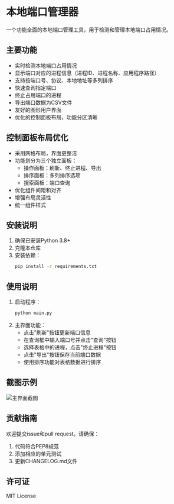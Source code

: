 # 本地端口管理器

一个功能全面的本地端口管理工具，用于检测和管理本地端口占用情况。

## 主要功能

- 实时检测本地端口占用情况
- 显示端口对应的进程信息（进程ID、进程名称、应用程序路径）
- 支持按端口号、协议、本地地址等多列排序
- 快速查询指定端口
- 终止占用端口的进程
- 导出端口数据为CSV文件
- 友好的图形用户界面
- 优化的控制面板布局，功能分区清晰

## 控制面板布局优化

- 采用网格布局，界面更整洁
- 功能划分为三个独立面板：
  - 操作面板：刷新、终止进程、导出
  - 排序面板：多列排序选项
  - 搜索面板：端口查询
- 优化组件间距和对齐
- 增强布局灵活性
- 统一组件样式

## 安装说明

1. 确保已安装Python 3.8+
2. 克隆本仓库
3. 安装依赖：
   ```bash
   pip install -r requirements.txt
   ```

## 使用说明

1. 启动程序：
   ```bash
   python main.py
   ```
2. 主界面功能：
   - 点击"刷新"按钮更新端口信息
   - 在查询框中输入端口号并点击"查询"按钮
   - 选择表格中的进程，点击"终止进程"按钮
   - 点击"导出"按钮保存当前端口数据
   - 使用排序功能对表格数据进行排序

## 截图示例

![主界面截图](screenshot.png)

## 贡献指南

欢迎提交issue和pull request。请确保：
1. 代码符合PEP8规范
2. 添加相应的单元测试
3. 更新CHANGELOG.md文件

## 许可证

MIT License

